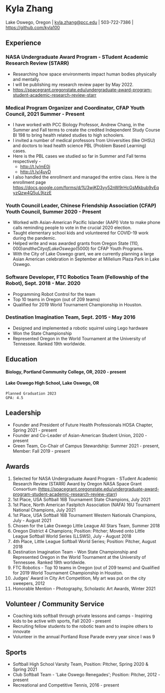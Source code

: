 # Kyla Zhang
Lake Oswego, Oregon | 
kyla.zhang@pcc.edu | 
503-722-7386 | 
https://github.com/kyla100


## Experience

### NASA Undergraduate Award Program - STudent Academic Research Review (STARR)
* Researching how space environments impact human bodies physically and mentally. 
* I will be publishing my research review paper by May 2022.
* https://spacegrant.oregonstate.edu/undergraduate-award-program-student-academic-research-review-starr 

### Medical Program Organizer and Coordinator, CFAP Youth Council, 2021 Summer - Present
* I have worked with PCC Biology Professor, Andrew Chang, in the Summer and Fall terms to create the credited Independent Study Course BI 198 to bring health related studies to high schoolers. 
* I invited a number of medical professors from Universities (like OHSU) and doctors to lead health science PBL (Problem Based Learning) cases. 
* Here is the PBL cases we studied so far in Summer and Fall terms respectively - 
    * http://t.ly/mE0i
    * http://t.ly/4uyD
* I also handled the enrollment and managed the entire class. Here is the enrollment page https://docs.google.com/forms/d/1U3wjKD3yy52nW9rHcGsMkbub9vEqyzQzw4Q5uL9jzzE

### Youth Council Leader, Chinese Friendship Association (CFAP) Youth Council, Summer 2020 - Present
* Worked with Asian-American Pacific Islander (AAPI) Vote to make phone calls reminding people to vote in the crucial 2020 election.
* Taught elementary school kids and volunteered for COVID-19 work during the pandemic.
* Helped write and was awarded grants from Oregon State ($110,000) and the City of Lake Oswego ($5000) for CFAP Youth Programs.
* With the City of Lake Oswego grant, we are currently planning a large Asian American celebration in September at Millelium Plaza Park in Lake Oswego.

### Software Developer, FTC Robotics Team (Fellowship of the Robot), Sept. 2018 - Mar. 2020
* Programming Robot Control for the team
* Top 10 teams in Oregon (out of 209 teams)
* Qualified for 2019 World Tournament Championship in Houston.

### Destination Imagination Team, Sept. 2015 - May 2016
* Designed and implemented a robotic squirrel using Lego hardware 
* Won the State Championship
* Represented Oregon in the World Tournament at the University of Tennessee. Ranked 19th worldwide.


## Education

#### Biology, Portland Community College, OR, 2020 - present
#### Lake Oswego High School, Lake Oswego, OR
    Planned Graduation 2023
    GPA: 4.5

## Leadership
* Founder and President of Future Health Professionals HOSA Chapter, Spring 2021 - present
* Founder and Co-Leader of Asian-American Student Union, 2020 - present
* Green Team, Co-Chair of Campus Stewardship: Summer 2021 - present, Member: Fall 2019 - present

## Awards

1. Selected for NASA Undergraduate Award Program - STudent Academic Research Review (STARR) Award by Oregon NASA Space Grant Consortium (https://spacegrant.oregonstate.edu/undergraduate-award-program-student-academic-research-review-starr)
3. 1st Place, USA Softball 16B Tournament State Champions, July 2021
4. 1st Place, North American Fastpitch Association (NAFA) 16U Tournament National Champions, July 2021
5. 1st Place, USA Softball 16B Tournament Western Nationals Champions, July - August 2021
6. Chosen for the Lake Oswego Little League All Stars Team, Summer 2018
7. Oregon District 4 Champions; Position: Pitcher; Moved onto Little League Softball World Series (LLSWS), July - August 2018
8. 4th Place, Little League Softball World Series; Position: Pitcher, August 2018
9. Destination Imagination Team - Won State Championship and Represented Oregon in the World Tournament at the University of Tennessee. Ranked 19th worldwide.
10. FTC Robotics - Top 10 teams in Oregon (out of 209 teams) and Qualified for 2019 World Tournament Championship in Houston.
11. Judges' Award in City Art Competition, My art was put on the city sweepers, 2012
12. Honorable Mention - Photography, Scholastic Art Awards, Winter 2021 

## Volunteer / Community Service
* Coaching kids softball through private lessons and camps - Inspiring kids to be active with sports, Fall 2020 - present
* Recruiting fellow students to the robotic team and to inspire others to innovate 
* Volunteer in the annual Portland Rose Parade every year since I was 9


## Sports
* Softball High School Varsity Team, Position: Pitcher, Spring 2020 & Spring 2021
* Club Softball Team - 'Lake Oswego Renegades'; Position: Pitcher, 2012 - present
* Recreational and Competitive Tennis, 2016 - present
